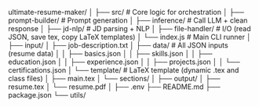 ultimate-resume-maker/
│
├── src/                           # Core logic for orchestration
│   ├── prompt-builder/            # Prompt generation
│   ├── inference/                 # Call LLM + clean response
│   ├── jd-nlp/                    # JD parsing + NLP
│   ├── file-handler/              # I/O (read JSON, save tex, copy LaTeX templates)
│   └── index.js                   # Main CLI runner
│
├── input/
│   ├── job-description.txt
│   ├── data/                      # All JSON inputs (resume data)
│   │   ├── basics.json
│   │   ├── skills.json
│   │   ├── education.json
│   │   ├── experience.json
│   │   ├── projects.json
│   │   └── certifications.json
│   └── template/                  # LaTeX template (dynamic .tex and class files)
│       ├── main.tex
│       └── sections/
│
├── output/
│   ├── resume.tex
│   └── resume.pdf
│
├── .env
├── README.md
├── package.json
└── utils/
